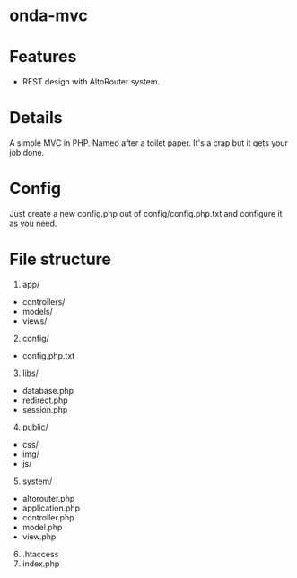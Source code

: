 onda-mvc
========

# Features

 - REST design with AltoRouter system.

# Details

A simple MVC in PHP. Named after a toilet paper. It's a crap but it gets your job done.

# Config
Just create a new config.php out of config/config.php.txt and configure it as you need.

# File structure


1. app/
 - controllers/
 - models/
 - views/
2. config/
 - config.php.txt
3. libs/
 - database.php
 - redirect.php
 - session.php
4. public/
 - css/
 - img/
 - js/
5. system/
 - altorouter.php
 - application.php
 - controller.php
 - model.php
 - view.php
6. .htaccess
7. index.php

